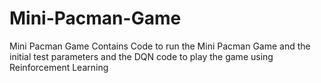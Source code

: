 # Mini-Pacman-Game
Mini Pacman Game
Contains Code to run the Mini Pacman Game and the initial test parameters and the DQN code to play the game using Reinforcement Learning
